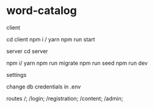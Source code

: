 # word-catalog

client 

cd client
npm i / yarn
npm run start 

server 
cd server 

npm i/ yarn 
npm run migrate
npm run seed
npm run dev 

settings 

change db credentials in .env

routes
/;
/login;
/registration;
/content;
/admin;

